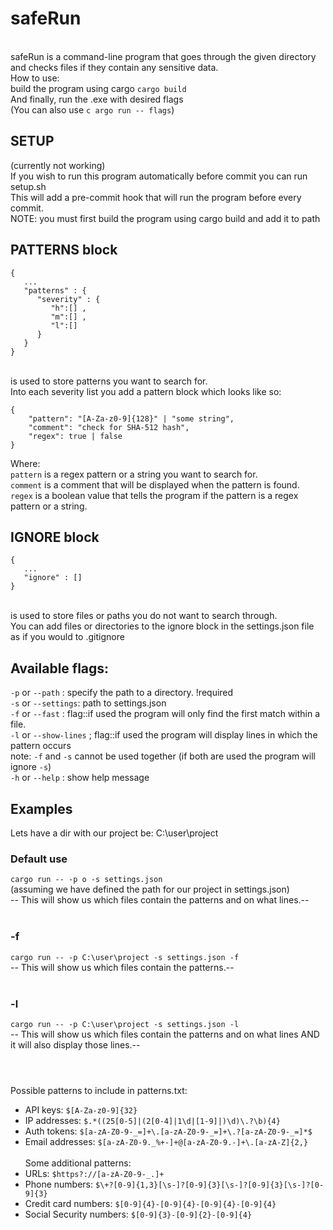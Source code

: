 # safeRun
<br>safeRun is a command-line program that goes through the given directory and checks files if they contain any sensitive data.
<br>How to use:<br>
build the program using cargo
`cargo build`<br>
And finally, run the .exe with desired flags <br>
(You can also use `c argo run -- flags`)

## SETUP
(currently not working)<br>
If you wish to run this program automatically before commit you can run setup.sh<br>
This will add a pre-commit hook that will run the program before every commit.<br>
NOTE: you must first build the program using cargo build and add it to path<br>

## PATTERNS block
```
{
   ... 
   "patterns" : {
      "severity" : {
         "h":[] ,
         "m":[] ,
         "l":[]
      }
   } 
}
```
<br> is used to store patterns you want to search for.<br>
Into each severity list you add a pattern block which looks like so:<br>

```
{
    "pattern": "[A-Za-z0-9]{128}" | "some string", 
    "comment": "check for SHA-512 hash", 
    "regex": true | false
}
```

Where:<br>
``pattern`` is a regex pattern or a string you want to search for.<br>
``comment`` is a comment that will be displayed when the pattern is found.<br>
``regex`` is a boolean value that tells the program if the pattern is a regex pattern or a string.<br>

## IGNORE block

```
{
   ... 
   "ignore" : [] 
}
``` 
<br> is used to store files or paths you do not want to search through.<br>
You can add files or directories to the ignore block in the settings.json file as if you would to .gitignore<br>


## Available flags:<br>
`-p` or `--path` : specify the path to a directory.  !required<br>
`-s` or `--settings`: path to settings.json <br>
`-f` or `--fast` : flag::if used the program will only find the first match within a file. <br>
`-l` or `--show-lines` ; flag::if used the program will display lines in which the pattern occurs <br>
note: `-f` and `-s` cannot be used together (if both are used the program will ignore `-s`)<br>
`-h` or `--help` : show help message <br>

## Examples <br>
Lets have a dir with our project be: C:\user\project<br>
### Default use <br>
`cargo run -- -p o -s settings.json`<br>
(assuming we have defined the path for our project in settings.json)<br>
-- This will show us which files contain the patterns and on what lines.--<br><br>

### -f <br>
`cargo run -- -p C:\user\project -s settings.json -f`<br>
-- This will show us which files contain the patterns.--<br><br>

### -l <br>
`cargo run -- -p C:\user\project -s settings.json -l`<br>
-- This will show us which files contain the patterns and on what lines AND it will also display those lines.--<br><br>


# 
Possible patterns to include in patterns.txt:<br>
- API keys: `$[A-Za-z0-9]{32}`<br>
- IP addresses: `$.*((25[0-5]|(2[0-4]|1\d|[1-9]|)\d)\.?\b){4}`<br>
- Auth tokens: `$[a-zA-Z0-9-_=]+\.[a-zA-Z0-9-_=]+\.?[a-zA-Z0-9-_=]*$`<br>
- Email addresses: `$[a-zA-Z0-9._%+-]+@[a-zA-Z0-9.-]+\.[a-zA-Z]{2,}`<br>
<br>Some additional patterns:<br>
- URLs: `$https?://[a-zA-Z0-9-_.]+`<br>
- Phone numbers: `$\+?[0-9]{1,3}[\s-]?[0-9]{3}[\s-]?[0-9]{3}[\s-]?[0-9]{3}`<br>
- Credit card numbers: `$[0-9]{4}-[0-9]{4}-[0-9]{4}-[0-9]{4}`<br>
- Social Security numbers: `$[0-9]{3}-[0-9]{2}-[0-9]{4}`<br>
